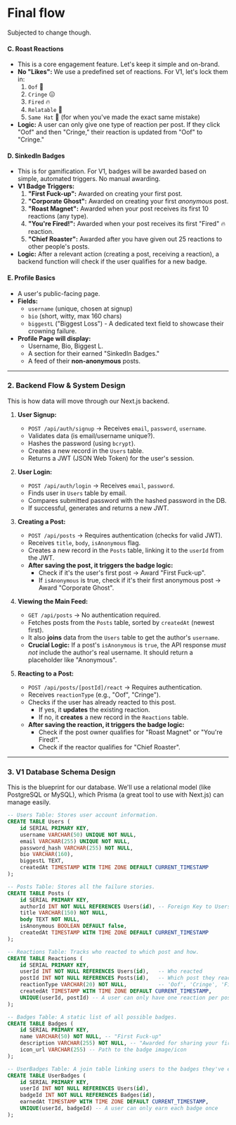 # Final flow

Subjected to change though. 

#### **C. Roast Reactions**
*   This is a core engagement feature. Let's keep it simple and on-brand.
*   **No "Likes":** We use a predefined set of reactions. For V1, let's lock them in:
    1.  `Oof` 😬
    2.  `Cringe` 😖
    3.  `Fired` 🔥
    4.  `Relatable` 🤝
    5.  `Same Hat` 🎩 (for when you've made the exact same mistake)
*   **Logic:** A user can only give one type of reaction per post. If they click "Oof" and then "Cringe," their reaction is updated from "Oof" to "Cringe."

#### **D. SinkedIn Badges**

*   This is for gamification. For V1, badges will be awarded based on simple, automated triggers. No manual awarding.
*   **V1 Badge Triggers:**
    1.  **"First Fuck-up":** Awarded on creating your first post.
    2.  **"Corporate Ghost":** Awarded on creating your first *anonymous* post.
    3.  **"Roast Magnet":** Awarded when your post receives its first 10 reactions (any type).
    4.  **"You're Fired!":** Awarded when your post receives its first "Fired" 🔥 reaction.
    5.  **"Chief Roaster":** Awarded after you have given out 25 reactions to other people's posts.
*   **Logic:** After a relevant action (creating a post, receiving a reaction), a backend function will check if the user qualifies for a new badge.

#### **E. Profile Basics**

*   A user's public-facing page.
*   **Fields:**
    *   `username` (unique, chosen at signup)
    *   `bio` (short, witty, max 160 chars)
    *   `biggestL` ("Biggest Loss") - A dedicated text field to showcase their crowning failure.
*   **Profile Page will display:**
    *   Username, Bio, Biggest L.
    *   A section for their earned "SinkedIn Badges."
    *   A feed of their **non-anonymous** posts.

---

### **2. Backend Flow & System Design**

This is how data will move through our Next.js backend.

1.  **User Signup:**
    *   `POST /api/auth/signup` -> Receives `email`, `password`, `username`.
    *   Validates data (is email/username unique?).
    *   Hashes the password (using `bcrypt`).
    *   Creates a new record in the `Users` table.
    *   Returns a JWT (JSON Web Token) for the user's session.

2.  **User Login:**
    *   `POST /api/auth/login` -> Receives `email`, `password`.
    *   Finds user in `Users` table by email.
    *   Compares submitted password with the hashed password in the DB.
    *   If successful, generates and returns a new JWT.

3.  **Creating a Post:**
    *   `POST /api/posts` -> Requires authentication (checks for valid JWT).
    *   Receives `title`, `body`, `isAnonymous` flag.
    *   Creates a new record in the `Posts` table, linking it to the `userId` from the JWT.
    *   **After saving the post, it triggers the badge logic:**
        *   Check if it's the user's first post -> Award "First Fuck-up".
        *   If `isAnonymous` is true, check if it's their first anonymous post -> Award "Corporate Ghost".

4.  **Viewing the Main Feed:**
    *   `GET /api/posts` -> No authentication required.
    *   Fetches posts from the `Posts` table, sorted by `createdAt` (newest first).
    *   It also **joins** data from the `Users` table to get the author's `username`.
    *   **Crucial Logic:** If a post's `isAnonymous` is `true`, the API response *must not* include the author's real username. It should return a placeholder like "Anonymous".

5.  **Reacting to a Post:**
    *   `POST /api/posts/[postId]/react` -> Requires authentication.
    *   Receives `reactionType` (e.g., "Oof", "Cringe").
    *   Checks if the user has already reacted to this post.
        *   If yes, it **updates** the existing reaction.
        *   If no, it **creates** a new record in the `Reactions` table.
    *   **After saving the reaction, it triggers the badge logic:**
        *   Check if the post owner qualifies for "Roast Magnet" or "You're Fired!".
        *   Check if the reactor qualifies for "Chief Roaster".

---

### **3. V1 Database Schema Design**

This is the blueprint for our database. We'll use a relational model (like PostgreSQL or MySQL), which Prisma (a great tool to use with Next.js) can manage easily.

```sql
-- Users Table: Stores user account information.
CREATE TABLE Users (
    id SERIAL PRIMARY KEY,
    username VARCHAR(50) UNIQUE NOT NULL,
    email VARCHAR(255) UNIQUE NOT NULL,
    password_hash VARCHAR(255) NOT NULL,
    bio VARCHAR(160),
    biggestL TEXT,
    createdAt TIMESTAMP WITH TIME ZONE DEFAULT CURRENT_TIMESTAMP
);

-- Posts Table: Stores all the failure stories.
CREATE TABLE Posts (
    id SERIAL PRIMARY KEY,
    authorId INT NOT NULL REFERENCES Users(id), -- Foreign Key to Users
    title VARCHAR(150) NOT NULL,
    body TEXT NOT NULL,
    isAnonymous BOOLEAN DEFAULT false,
    createdAt TIMESTAMP WITH TIME ZONE DEFAULT CURRENT_TIMESTAMP
);

-- Reactions Table: Tracks who reacted to which post and how.
CREATE TABLE Reactions (
    id SERIAL PRIMARY KEY,
    userId INT NOT NULL REFERENCES Users(id),   -- Who reacted
    postId INT NOT NULL REFERENCES Posts(id),   -- Which post they reacted to
    reactionType VARCHAR(20) NOT NULL,          -- 'Oof', 'Cringe', 'Fired', etc.
    createdAt TIMESTAMP WITH TIME ZONE DEFAULT CURRENT_TIMESTAMP,
    UNIQUE(userId, postId) -- A user can only have one reaction per post
);

-- Badges Table: A static list of all possible badges.
CREATE TABLE Badges (
    id SERIAL PRIMARY KEY,
    name VARCHAR(50) NOT NULL, -- "First Fuck-up"
    description VARCHAR(255) NOT NULL, -- "Awarded for sharing your first story."
    icon_url VARCHAR(255) -- Path to the badge image/icon
);

-- UserBadges Table: A join table linking users to the badges they've earned.
CREATE TABLE UserBadges (
    id SERIAL PRIMARY KEY,
    userId INT NOT NULL REFERENCES Users(id),
    badgeId INT NOT NULL REFERENCES Badges(id),
    earnedAt TIMESTAMP WITH TIME ZONE DEFAULT CURRENT_TIMESTAMP,
    UNIQUE(userId, badgeId) -- A user can only earn each badge once
);
```